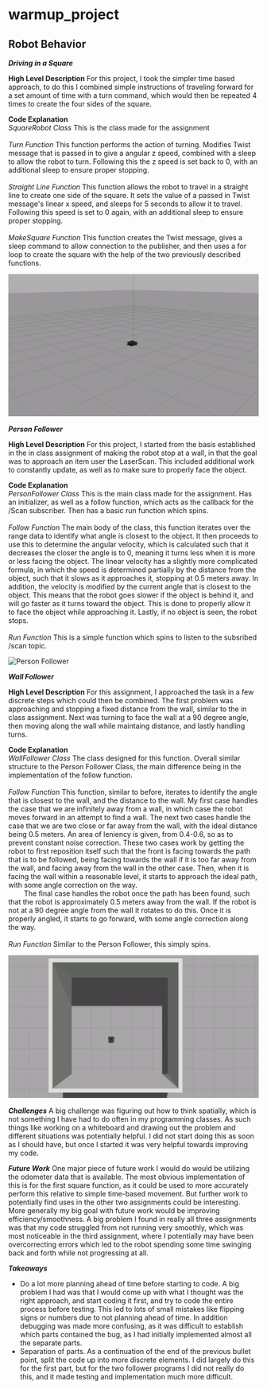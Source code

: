 # warmup_project

## Robot Behavior

__*Driving in a Square*__

__High Level Description__
For this project, I took the simpler time based approach, to do this I combined simple instructions of traveling forward for a set amount of time with a turn command, which would then be repeated 4 times to create the four sides of the square.

__Code Explanation__
</br>*SquareRobot Class*
    This is the class made for the assignment</br>
</br>*Turn Function*
    This function performs the action of turning. Modifies Twist message that is passed in to give a angular z speed, combined with a sleep to allow the robot to turn. Following this the z speed is set back to 0, with an additional sleep to ensure proper stopping.</br>
</br>*Straight Line Function*
    This function allows the robot to travel in a straight line to create one side of the square. It sets the value of a passed in Twist message's linear x speed, and sleeps for 5 seconds to allow it to travel. Following this speed is set to 0 again, with an additional sleep to ensure proper stopping.</br>
</br>*MakeSquare Function*
    This function creates the Twist message, gives a sleep command to allow connection to the publisher, and then uses a for loop to create the square with the help of the two previously described functions.

![Driving in a Square](./gifs/make_square.gif)



__*Person Follower*__

__High Level Description__
    For this project, I started from the basis established in the in class assignment of making the robot stop at a wall, in that the goal was to approach an item user the LaserScan. This included additional work to constantly update, as well as to make sure to properly face the object.

__Code Explanation__
</br>*PersonFollower Class*
    This is the main class made for the assignment. Has an initializer, as well as a follow function, which acts as the callback for the /Scan subscriber. Then has a basic run function which spins.</br>
</br>*Follow Function*
    The main body of the class, this function iterates over the range data to identify what angle is closest to the object. It then proceeds to use this to determine the angular velocity, which is calculated such that it decreases the closer the angle is to 0, meaning it turns less when it is more or less facing the object. The linear velocity has a slightly more complicated formula, in which the speed is determined partially by the distance from the object, such that it slows as it approaches it, stopping at 0.5 meters away. In addition, the velocity is modified by the current angle that is closest to the object. This means that the robot goes slower if the object is behind it, and will go faster as it turns toward the object. This is done to properly allow it to face the object while approaching it. Lastly, if no object is seen, the robot stops.</br>
</br>*Run Function*
    This is a simple function which spins to listen to the subsribed /scan topic.  
    
![Person Follower](./gifs/person_follower.gif)

__*Wall Follower*__

__High Level Description__
    For this assignment, I approached the task in a few discrete steps which could then be combined. The first problem was approaching and stopping a fixed distance from the wall, similar to the in class assignment. Next was turning to face the wall at a 90 degree angle, then moving along the wall while maintaing distance, and lastly handling turns.
    
__Code Explanation__
</br>*WallFollower Class*
    The class designed for this function. Overall similar structure to the Person Follower Class, the main difference being in the implementation of the follow function.</br>
</br>*Follow Function*
    This function, similar to before, iterates to identify the angle that is closest to the wall, and the distance to the wall. My first case handles the case that we are infinitely away from a wall, in which case the robot moves forward in an attempt to find a wall. The next two cases handle the case that we are two close or far away from the wall, with the ideal distance being 0.5 meters. An area of leniency is given, from 0.4-0.6, so as to prevent constant noise correction. These two cases work by getting the robot to first reposition itself such that the front is facing towards the path that is to be followed, being facing towards the wall if it is too far away from the wall, and facing away from the wall in the other case. Then, when it is facing the wall within a reasonable level, it starts to approach the ideal path, with some angle correction on the way.</br>
&nbsp;&nbsp;&nbsp;&nbsp;&nbsp;&nbsp;&nbsp;&nbsp;The final case handles the robot once the path has been found, such that the robot is approximately 0.5 meters away from the wall. If the robot is not at a 90 degree angle from the wall it rotates to do this. Once it is properly angled, it starts to go forward, with some angle correction along the way.</br>
</br>*Run Function*
Similar to the Person Follower, this simply spins.

![Wall Follower](./gifs/wall_follower.gif)
  
  
  
__*Challenges*__
    A big challenge was figuring out how to think spatially, which is not something I have had to do often in my programming classes. As such things like working on a whiteboard and drawing out the problem and different situations was potentially helpful. I did not start doing this as soon as I should have, but once I started it was very helpful towards improving my code.



__*Future Work*__
    One major piece of future work I would do would be utilizing the odometer data that is available. The most obvious implementation of this is for the first square function, as it could be used to more accurately perform this relative to simple time-based movement. But further work to potentially find uses in the other two assignments could be interesting. More generally my big goal with future work would be improving efficiency/smoothness. A big problem I found in really all three assignments was that my code struggled from not running very smoothly, which was most noticeable in the third assignment, where I potentially may have been overcorrecting errors which led to the robot spending some time swinging back and forth while not progressing at all.



__*Takeaways*__
* Do a lot more planning ahead of time before starting to code. A big problem I had was that I would come up with what I thought was the right approach, and start coding it first, and try to code the entire process before testing. This led to lots of small mistakes like flipping signs or numbers due to not planning ahead of time. In addition debugging was made more confusing, as it was difficult to establish which parts contained the bug, as I had initially implemented almost all the separate parts.
* Separation of parts. As a continuation of the end of the previous bullet point, split the code up into more discrete elements. I did largely do this for the first part, but for the two follower programs I did not really do this, and it made testing and implementation much more difficult.
